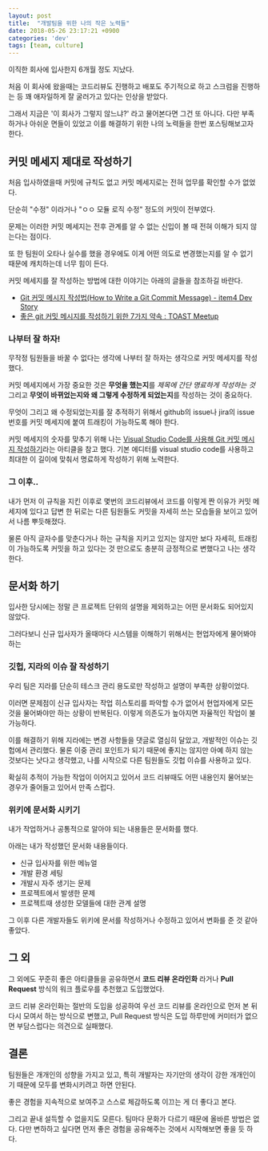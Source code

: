 ```yaml
---
layout: post
title:  "개발팀을 위한 나의 작은 노력들"
date: 2018-05-26 23:17:21 +0900
categories: 'dev'
tags: [team, culture]
---
```


이직한 회사에 입사한지 6개월 정도 지났다.

처음 이 회사에 왔을때는 코드리뷰도 진행하고 배포도 주기적으로 하고 스크럼을 진행하는 등 꽤 애자일하게 잘 굴러가고 있다는 인상을 받았다.

그래서 지금은 '이 회사가 그렇지 않느냐?' 라고 물어본다면 그건 또 아니다. 다만 부족하거나 아쉬운 면들이 있었고 이를 해결하기 위한 나의 노력들을 한번 포스팅해보고자 한다.

## 커밋 메세지 제대로 작성하기

처음 입사하였을때 커밋에 규칙도 없고 커밋 메세지로는 전혀 업무를 확인할 수가 없었다.

단순히 "수정" 이라거나 "ㅇㅇ 모듈 로직 수정" 정도의 커밋이 전부였다.

문제는 이러한 커밋 메세지는 전후 관계를 알 수 없는 신입이 볼 때 전혀 이해가 되지 않는다는 점이다.

또 한 팀원이 오타나 실수를 했을 경우에도 이게 어떤 의도로 변경했는지를 알 수 없기 때문에 캐치하는데 너무 힘이 든다.

커밋 메세지를 잘 작성하는 방법에 대한 이야기는 아래의 글들을 참조하길 바란다.

- [Git 커밋 메시지 작성법(How to Write a Git Commit Message) - item4 Dev Story](https://item4.github.io/2016-11-01/How-to-Write-a-Git-Commit-Message/)
- [좋은 git 커밋 메시지를 작성하기 위한 7가지 약속 : TOAST Meetup](http://meetup.toast.com/posts/106)

### 나부터 잘 하자!

무작정 팀원들을 바꿀 수 없다는 생각에 나부터 잘 하자는 생각으로 커밋 메세지를 작성했다.

커밋 메세지에서 가장 중요한 것은 **무엇을 했는지**를 *제목에 간단 명료하게 작성하는 것* 그리고 **무엇이 바뀌었는지와 왜 그렇게 수정하게 되었는지**를 작성하는 것이 중요하다.

무엇이 그리고 왜 수정되었는지를 잘 추적하기 위해서 github의 issue나 jira의 issue 번호를 커밋 메세지에 붙여 트래킹이 가능하도록 해야 한다.

커밋 메세지의 숫자를 맞추기 위해 나는 [Visual Studio Code를 사용해 Git 커밋 메시지 작성하기](https://justhackem.wordpress.com/2018/01/30/writing-git-commit-messages-using-vscode/)라는 아티클을 참고 했다. 기본 에디터를 visual studio code를 사용하고 최대한 이 길이에 맞춰서 명료하게 작성하기 위해 노력한다.

### 그 이후..

내가 먼저 이 규칙을 지킨 이후로 몇번의 코드리뷰에서 코드를 이렇게 짠 이유가 커밋 메세지에 있다고 답변 한 뒤로는 다른 팀원들도 커밋을 자세히 쓰는 모습들을 보이고 있어서 나름 뿌듯해졌다.

물론 아직 글자수를 맞춘다거나 하는 규칙을 지키고 있지는 않지만 보다 자세히, 트래킹이 가능하도록 커밋을 하고 있다는 것 만으로도 충분히 긍정적으로 변했다고 나는 생각한다.

## 문서화 하기

입사한 당시에는 정말 큰 프로젝트 단위의 설명을 제외하고는 어떤 문서화도 되어있지 않았다.

그러다보니 신규 입사자가 올때마다 시스템을 이해하기 위해서는 현업자에게 물어봐야 하는 

### 깃헙, 지라의 이슈 잘 작성하기

우리 팀은 지라를 단순히 테스크 관리 용도로만 작성하고 설명이 부족한 상황이었다.

이러면 문제점이 신규 입사자는 작업 히스토리를 파악할 수가 없어서 현업자에게 모든 것을 물어봐야만 하는 상황이 반복된다. 이렇게 의존도가 높아지면 자율적인 작업이 불가능하다.

이를 해결하기 위해 지라에는 변경 사항들을 댓글로 열심히 달았고, 개발적인 이슈는 깃헙에서 관리했다. 물론 이중 관리 포인트가 되기 때문에 좋지는 않지만 아예 하지 않는 것보다는 낫다고 생각했고, 나를 시작으로 다른 팀원들도 깃헙 이슈를 사용하고 있다.

확실히 추적이 가능한 작업이 이어지고 있어서 코드 리뷰때도 어떤 내용인지 물어보는 경우가 줄어들고 있어서 만족 스럽다.

### 위키에 문서화 시키기

내가 작업하거나 공통적으로 알아야 되는 내용들은 문서화를 했다.

아래는 내가 작성했던 문서화 내용들이다.

- 신규 입사자를 위한 메뉴얼
- 개발 환경 세팅
- 개발시 자주 생기는 문제
- 프로젝트에서 발생한 문제
- 프로젝트때 생성한 모델들에 대한 관계 설명

그 이후 다른 개발자들도 위키에 문서를 작성하거나 수정하고 있어서 변화를 준 것 같아 좋았다.

## 그 외 

그 외에도 꾸준히 좋은 아티클들을 공유하면서 **코드 리뷰 온라인화** 라거나 **Pull Request** 방식의 워크 플로우를 추천했고 도입했었다.

코드 리뷰 온라인화는 절반의 도입을 성공하여 우선 코드 리뷰를 온라인으로 먼저 본 뒤 다시 모여서 하는 방식으로 변했고, Pull Request 방식은 도입 하루만에 커미터가 없으면 부담스럽다는 의견으로 실패했다.

## 결론

팀원들은 개개인의 성향을 가지고 있고, 특히 개발자는 자기만의 생각이 강한 개개인이기 때문에 모두를 변화시키려고 하면 안된다.

좋은 경험을 지속적으로 보여주고 스스로 체감하도록 이끄는 게 더 좋다고 본다. 

그리고 끝내 설득할 수 없을지도 모른다. 팀마다 문화가 다르기 때문에 올바른 방법은 없다. 다만 변하하고 싶다면 먼저 좋은 경험을 공유해주는 것에서 시작해보면 좋을 듯 하다.
